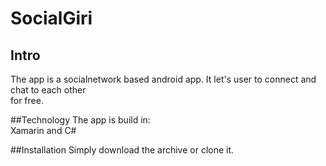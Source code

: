 # SocialGiri


## Intro
The app is a socialnetwork based android app. It let's user to connect and chat to each other <br>
for free.

##Technology
The app is build in: <br>
Xamarin and C#

##Installation
Simply download the archive or clone it.
